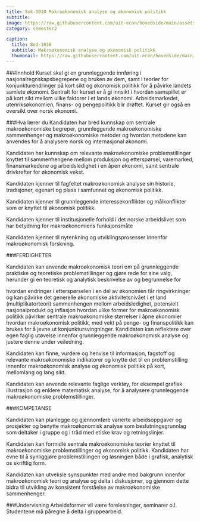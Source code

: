 ```yaml
---
title: Sok-1010 Makroøkonomisk analyse og økonomisk politikk
subtitle: 
image: https://raw.githubusercontent.com/uit-econ/hovedside/main/assets/img/Sok-1010.jpg
category: semester2

caption:
  title: Bed-1010
  subtitle: Makroøkonomisk analyse og økonomisk politikk
  thumbnail: https://raw.githubusercontent.com/uit-econ/hovedside/main/assets/img/Sok-1010.jpg
---
```


###Innhold
Kurset skal gi en grunnleggende innføring i nasjonalregnskapsbegrepene og bruken av dem, samt i teorier for konjunkturendringer på kort sikt og økonomisk politikk for å påvirke landets samlete økonomi. Sentralt for kurset er å gi innsikt i hvordan samspillet er på kort sikt mellom ulike faktorer i et lands økonomi. Arbeidsmarkedet, utenriksøkonomien, finans- og pengepolitikk blir drøftet. Kurset gir også en oversikt over norsk økonomi.

###Hva lærer du
Kandidaten har bred kunnskap om sentrale makroøkonomiske begreper, grunnleggende makroøkonomiske sammenhenger og makroøkonomiske metoder og hvordan metodene kan anvendes for å analysere norsk og internasjonal økonomi.

Kandidaten har kunnskap om relevante makroøkonomiske problemstillinger knyttet til sammenhengene mellom produksjon og etterspørsel, varemarked, finansmarkedene og arbeidsledighet i en åpen økonomi, samt sentrale drivkrefter for økonomisk vekst.

Kandidaten kjenner til fagfeltet makroøkonomisk analyse sin historie, tradisjoner, egenart og plass i samfunnet og økonomisk politikk.

Kandidaten kjenner til grunnleggende interessekonflikter og målkonflikter som er knyttet til økonomisk politikk.

Kandidaten kjenner til institusjonelle forhold i det norske arbeidslivet som har betydning for makroøkonomiens funksjonsmåte

Kandidaten kjenner til nytenkning og utviklingsprosesser innenfor makroøkonomisk forskning.

###FERDIGHETER

Kandidaten kan anvende makroøkonomisk teori om på grunnleggende praktiske og teoretiske problemstillinger og gjøre rede for sine valg, herunder gi en teoretisk og analytisk beskrivelse av og begrunnelse for

hvordan endringer i etterspørselen i en del av økonomien får ringvirkninger og kan påvirke det generelle økonomiske aktivitetsnivået i et land (multiplikatorteori)
sammenhengen mellom arbeidsledighet, potensielt nasjonalprodukt og inflasjon
hvordan ulike former for makroøkonomisk politikk påvirker sentrale makroøkonomiske størrelser i åpne økonomier
hvordan makroøkonomisk politikk, med vekt på penge- og finanspolitikk kan brukes for å jevne ut konjunktursvingninger.
Kandidaten kan reflektere over egen faglig utøvelse innenfor grunnleggende makroøkonomisk analyse og justere denne under veiledning.

Kandidaten kan finne, vurdere og henvise til informasjon, fagstoff og relevante makroøkonomiske indikatorer og knytte det til en problemstilling innenfor makroøkonomisk analyse og økonomisk politikk på kort, mellomlang og lang sikt.

Kandidaten kan anvende relevante faglige verktøy, for eksempel grafisk illustrasjon og enklere matematisk analyse, for å analysere grunnleggende makroøkonomiske problemstillinger.

###KOMPETANSE

Kandidaten kan planlegge og gjennomføre varierte arbeidsoppgaver og prosjekter og benytte makroøkonomisk analyse som beslutningsgrunnlag som deltaker i gruppe og i tråd med etiske krav og retningslinjer.

Kandidaten kan formidle sentrale makroøkonomiske teorier knyttet til makroøkonomiske problemstillinger og økonomisk politikk. Kandidaten har evne til å synliggjøre problemstillingen og løsningen både i grafisk, analytisk os skriftlig form.

Kandidaten kan utveksle synspunkter med andre med bakgrunn innenfor makroøkonomisk teori og analyse og delta i diskusjoner, og gjennom dette bidra til utvikling av konsistent forståelse av makroøkonomiske sammenhenger.


###Undervisning
Arbeidsformer vil være forelesninger, seminarer o.l. Studentene må påregne å delta i gruppearbeid. 
